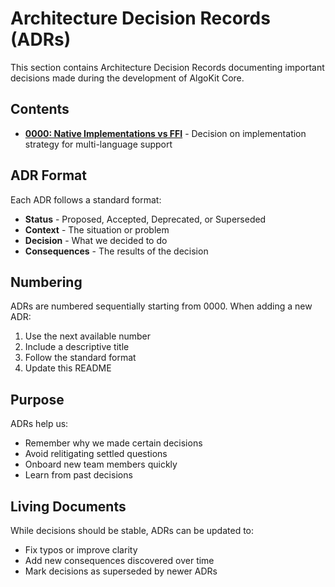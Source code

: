 # Architecture Decision Records (ADRs)

This section contains Architecture Decision Records documenting important decisions made during the development of AlgoKit Core.

## Contents

- **[0000: Native Implementations vs FFI](./0000-native-implementations-vs-ffi.md)** - Decision on implementation strategy for multi-language support

## ADR Format

Each ADR follows a standard format:

- **Status** - Proposed, Accepted, Deprecated, or Superseded
- **Context** - The situation or problem
- **Decision** - What we decided to do
- **Consequences** - The results of the decision

## Numbering

ADRs are numbered sequentially starting from 0000. When adding a new ADR:

1. Use the next available number
2. Include a descriptive title
3. Follow the standard format
4. Update this README

## Purpose

ADRs help us:

- Remember why we made certain decisions
- Avoid relitigating settled questions
- Onboard new team members quickly
- Learn from past decisions

## Living Documents

While decisions should be stable, ADRs can be updated to:

- Fix typos or improve clarity
- Add new consequences discovered over time
- Mark decisions as superseded by newer ADRs
